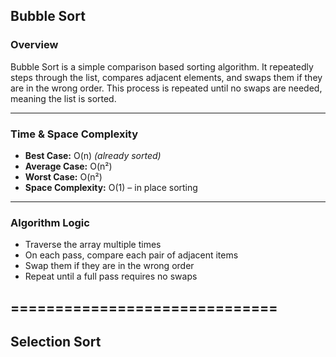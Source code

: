 ## Bubble Sort

### Overview

Bubble Sort is a simple comparison based sorting algorithm. It repeatedly steps through the list, compares adjacent elements, and swaps them if they are in the wrong order. This process is repeated until no swaps are needed, meaning the list is sorted.

---

### Time & Space Complexity

- **Best Case:** O(n) _(already sorted)_
- **Average Case:** O(n²)
- **Worst Case:** O(n²)
- **Space Complexity:** O(1) – in place sorting

---

### Algorithm Logic

- Traverse the array multiple times
- On each pass, compare each pair of adjacent items
- Swap them if they are in the wrong order
- Repeat until a full pass requires no swaps

## ==============================

## Selection Sort
